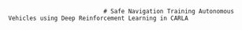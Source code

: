                                # Safe Navigation Training Autonomous Vehicles using Deep Reinforcement Learning in CARLA
